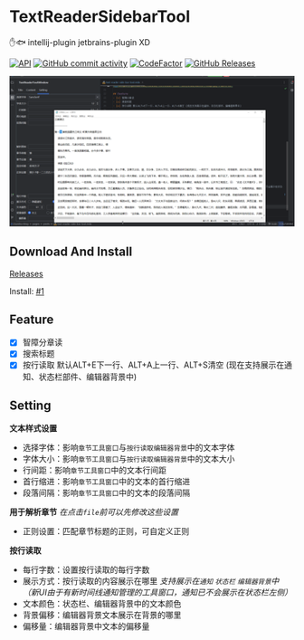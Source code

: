 # TextReaderSidebarTool
<!-- Plugin description -->
✋🐟 intellij-plugin jetbrains-plugin XD
<!-- Plugin description end -->

[![API](https://img.shields.io/badge/IC-2022.3%2B-yellow.svg?labelColor=white&style=flat&logo=jetBrains&logoColor=black)](https://www.jetbrains.com)
[![GitHub commit activity](https://img.shields.io/github/commit-activity/m/muedsa/text-reader-sidebar-tool?logo=github)](https://github.com/muedsa/text-reader-sidebar-tool/commits/main)
[![CodeFactor](https://www.codefactor.io/repository/github/muedsa/text-reader-sidebar-tool/badge)](https://www.codefactor.io/repository/github/muedsa/text-reader-sidebar-tool)
[![GitHub Releases](https://img.shields.io/github/downloads/muedsa/text-reader-sidebar-tool/total?logo=github)](https://github.com/muedsa/text-reader-sidebar-tool/releases)

![](/record.webp)

## Download And Install

[Releases](https://github.com/muedsa/text-reader-sidebar-tool/releases)

Install: [#1](https://github.com/muedsa/text-reader-sidebar-tool/issues/1)

## Feature
- [x] 智障分章读
- [x] 搜索标题
- [x] 按行读取 默认ALT+E下一行、ALT+A上一行、ALT+S清空 (现在支持展示在通知、状态栏部件、编辑器背景中)

## Setting
**文本样式设置**
- 选择字体：影响`章节工具窗口`与`按行读取编辑器背景`中的文本字体
- 字体大小：影响`章节工具窗口`与`按行读取编辑器背景`中的文本大小
- 行间距：影响`章节工具窗口`中的文本行间距
- 首行缩进：影响`章节工具窗口`中的文本的首行缩进
- 段落间隔：影响`章节工具窗口`中的文本的段落间隔

**用于解析章节** _在点击`file`前可以先修改这些设置_
- 正则设置：匹配章节标题的正则，可自定义正则

**按行读取**
- 每行字数：设置按行读取的每行字数
- 展示方式：按行读取的内容展示在哪里 _支持展示在`通知` `状态栏` `编辑器背景`中（新UI由于有新时间线通知管理的工具窗口，通知已不会展示在状态栏左侧）_
- 文本颜色：状态栏、编辑器背景中的文本颜色
- 背景偏移：编辑器背景文本展示在背景的哪里
- 偏移量：编辑器背景中文本的偏移量
